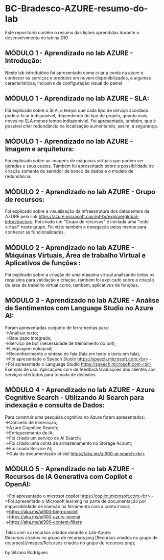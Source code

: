 # BC-Bradesco-AZURE-resumo-do-lab
Este repositório contém o resumo das lições aprendidas durante o desenvolvimento do lab na DIO
## MÓDULO 1 -  Aprendizado no lab AZURE - Introdução:
Neste lab introdutório foi apresentado como criar a conta na azure e conhecer os serviços e produtos em nuvem disponibilizados, e algumas caracteristicas, inclusive de configuração visual do painel
## MÓDULO 1 -  Aprendizado no lab AZURE - SLA:
Foi explicado sobre o SLA, o tempo que cada tipo de serviço acordado poderá ficar indisponível, dependendo do tipo de projeto, quanto mais noves no SLA menos tempo indisponívlel. Foi apresentado, também, que é possível criar redundância na localização aumentando, assim, a segurança.
## MÓDULO 1 -  Aprendizado no lab AZURE - Imagem e arquitetura:
Foi explicado sobre as imagens de máquinas virtuais que podem ser geradas e seus custos. Também foi apresentado sobre a possibilidade de criação somente do servidor de banco de dados e o modelo de redundância.
## MÓDULO 2 -  Aprendizado no lab AZURE - Grupo de recursos:
Foi explicado sobre a visualização da infraestrutura dos datacenters da AZURE pelo link <https://azure.microsoft.com/pt-br/explore/global-infrastructure>. Foi criado um "Grupo de recursos" e incriada uma "rede virtual" neste grupo. Foi visto também a navegação pelos menus para conhecer as funcionalidades.
## MÓDULO 2 -  Aprendizado no lab AZURE - Máquinas Virtuais, Área de trabalho Virtual e Aplicativos de funções :
Foi explicado sobre a criação de uma máquina virtual analisando todos os requisitos para validação e criação, também foi explicado sobre a criação de área de trabalho virtual como, também, aplicativos de funções.
## MÓDULO 3 -  Aprendizado no lab AZURE - Análise de Sentimentos com Language Studio no Azure AI:
Foram apresentadas conjunto de ferramentas para:<br>
->Analisar texto;<br>
->Bate papo integrado;<br>
->Serviço de bot (necessidade de treinamento do bot);<br>
->Linguagem coloquial;<br>
->Reconhecimento e síntese de fala (fala em texto e texto em fala);<br>
->Foi apresentado o Speech Studio https://speech.microsoft.com;<br>
->Foi apresentado o Language Studio https://speech.microsoft.com;<br>
Exemplo de uso: Aplicações com de feedback/avaliações dos clientes aos serviços ofertados para tomada de decisões.<br>
## MÓDULO 4 -  Aprendizado no lab AZURE - Azure Cognitive Search - Utilizando AI Search para indexação e consulta de Dados:<br>
Para construir uma pesquisa cognitiva no Azure foram apresentados:<br>
->Conceito de mineração;<br>
->Azure Cognitive Search;<br>
->Enriquecimento de IA;<br>
->Foi criado um serviço de AI Search;<br>
->Foi criado uma conta de armazenamento no Storage Acount;<br>
->Foi criado  Service AI;<br>
->Guia da documentação oficial https://aka.ms/ai900-ai-search;<br>
## MÓDULO 5 -  Aprendizado no lab AZURE - Recursos de IA Generativa com Copilot e OpenAI:<br>
->Foi apresentado o microsot copilot https://copilot.microsoft.com;<br>
->Foi apresentado o Microsoft learning na parte de documentação por impossibilidade de imersão na ferramenta com a conta inicial; <br>
->https://aka.ms/ai900-bing-copilot<br>
->https://aka.ms/ai900-azure-openai<br>
->https://aka.ms/ai900-content-filters<br>
<br>
Telas com os recursos criados durante o Lab-Azure:<br>
Recursos criados no grupo de recursos.png
[Recursos criados no grupo de recursos](/images/Recursos criados no grupo de recursos.png);


by Silvano Rodrigues
